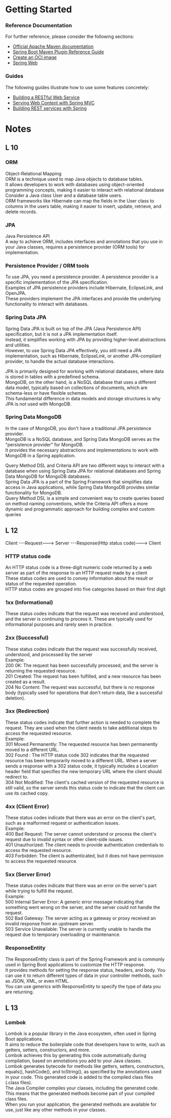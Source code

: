 # Getting Started

### Reference Documentation
For further reference, please consider the following sections:

* [Official Apache Maven documentation](https://maven.apache.org/guides/index.html)
* [Spring Boot Maven Plugin Reference Guide](https://docs.spring.io/spring-boot/docs/2.7.16/maven-plugin/reference/html/)
* [Create an OCI image](https://docs.spring.io/spring-boot/docs/2.7.16/maven-plugin/reference/html/#build-image)
* [Spring Web](https://docs.spring.io/spring-boot/docs/2.7.16/reference/htmlsingle/index.html#web)

### Guides
The following guides illustrate how to use some features concretely:

* [Building a RESTful Web Service](https://spring.io/guides/gs/rest-service/)
* [Serving Web Content with Spring MVC](https://spring.io/guides/gs/serving-web-content/)
* [Building REST services with Spring](https://spring.io/guides/tutorials/rest/)

# Notes  
## L 10  
### ORM  
Object-Relational Mapping    
ORM is a technique used to map Java objects to database tables.    
It allows developers to work with databases using object-oriented programming concepts, making it easier to interact with relational database    
Consider a Java class User and a database table users.  
ORM frameworks like Hibernate can map the fields in the User class to columns in the users table, making it easier to insert, update, retrieve, and delete records.      
  
### JPA  
Java Persistence API    
A way to achieve ORM, includes interfaces and annotations that you use in your Java classes, requires a persistence provider (ORM tools) for implementation.    
  
### Persistence Provider / ORM tools  
To use JPA, you need a persistence provider. A persistence provider is a specific implementation of the JPA specification.   
Examples of JPA persistence providers include Hibernate, EclipseLink, and OpenJPA.  
These providers implement the JPA interfaces and provide the underlying functionality to interact with databases.  
  
### Spring Data JPA  
Spring Data JPA is built on top of the JPA (Java Persistence API) specification, but it is not a JPA implementation itself.  
Instead, it simplifies working with JPA by providing higher-level abstractions and utilities.  
However, to use Spring Data JPA effectively, you still need a JPA implementation, such as Hibernate, EclipseLink, or another JPA-compliant provider, to handle the actual database interactions.  
  
JPA is primarily designed for working with relational databases, where data is stored in tables with a predefined schema.  
MongoDB, on the other hand, is a NoSQL database that uses a different data model, typically based on collections of documents, which are schema-less or have flexible schemas.  
This fundamental difference in data models and storage structures is why JPA is not used with MongoDB.  
  
### Spring Data MongoDB  
In the case of MongoDB, you don't have a traditional JPA persistence provider.  
MongoDB is a NoSQL database, and Spring Data MongoDB serves as the "persistence provider" for MongoDB.  
It provides the necessary abstractions and implementations to work with MongoDB in a Spring application.  

Query Method DSL and Criteria API are two different ways to interact with a database when using Spring Data JPA for relational databases and Spring Data MongoDB for MongoDB databases.  
Spring Data JPA is a part of the Spring Framework that simplifies data access in Java applications, while Spring Data MongoDB provides similar functionality for MongoDB.  
Query Method DSL is a simple and convenient way to create queries based on method naming conventions, while the Criteria API offers a more dynamic and programmatic approach for building complex and custom queries  
  
## L 12  
Client ---Request---> Server ---Response(Http status code)---> Client  
### HTTP status code  
An HTTP status code is a three-digit numeric code returned by a web server as part of the response to an HTTP request made by a client  
These status codes are used to convey information about the result or status of the requested operation.  
HTTP status codes are grouped into five categories based on their first digit  
### 1xx (Informational)  
These status codes indicate that the request was received and understood, and the server is continuing to process it. These are typically used for informational purposes and rarely seen in practice.  
### 2xx (Successful)  
These status codes indicate that the request was successfully received, understood, and processed by the server  
Example:  
200 0K: The request has been successfully processed, and the server is returning the requested resource.  
201 Created: The request has been fulfilled, and a new resource has been created as a result.  
204 No Content: The request was successful, but there is no response body (typically used for operations that don't return data, like a successful deletion).  
### 3xx (Redirection)  
These status codes indicate that further action is needed to complete the request. They are used when the client needs to take additional steps to access the requested resource.  
Example:  
301 Moved Permanently: The requested resource has been permanently moved to a different URL.  
302 Found : The HTTP status code 302 indicates that the requested resource has been temporarily moved to a different URL. When a server sends a response with a 302 status code, it typically includes a Location header field that specifies the new temporary URL where the client should redirect to.  
304 Not Modified: The client's cached version of the requested resource is still valid, so the server sends this status code to indicate that the client can use its cached copy.  
### 4xx (Client Error)  
These status codes indicate that there was an error on the client's part, such as a malformed request or authentication issues.  
Example:  
400 Bad Request: The server cannot understand or process the client's request due to invalid syntax or other client-side issues.  
401 Unauthorized: The client needs to provide authentication credentials to access the requested resource.  
403 Forbidden: The client is authenticated, but it does not have permission to access the requested resource.  
### 5xx (Server Error)  
These status codes indicate that there was an error on the server's part while trying to fulfill the request.  
Example:  
500 Internal Server Error: A generic error message indicating that something went wrong on the server, and the server could not handle the request.  
502 Bad Gateway: The server acting as a gateway or proxy received an invalid response from an upstream server.  
503 Service Unavailable: The server is currently unable to handle the request due to temporary overloading or maintenance.  
  
### ResponseEntity  
The ResponseEntity class is part of the Spring Framework and is commonly used in Spring Boot applications to customize the HTTP response.  
It provides methods for setting the response status, headers, and body. You can use it to return different types of data in your controller methods, such as JSON, XML, or even HTML.  
You can use generics with ResponseEntity to specify the type of data you are returning.  
  
## L 13  
### Lombok  
Lombok is a popular library in the Java ecosystem, often used in Spring Boot applications.  
It aims to reduce the boilerplate code that developers have to write, such as getters, setters, constructors, and more.  
Lombok achieves this by generating this code automatically during compilation, based on annotations you add to your Java classes.  
Lombok generates bytecode for methods like getters, setters, constructors, equals(), hashCode(), and toString(), as specified by the annotations used in your code. This generated code is added to the compiled class files (.class files).  
The Java Compiler compiles your classes, including the generated code. This means that the generated methods become part of your compiled class files.  
When you run your application, the generated methods are available for use, just like any other methods in your classes.  

